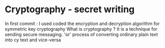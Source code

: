 # Cryptography - secret writing 
In first commit : I used coded the encryption and decryption algorithm for symmetric key cryptography 
What is cryptography ? 
It is a technique for sending secure messaging. 
  'or' 
process of converting ordinary plain text into cy text and vice-versa  


  


